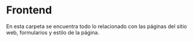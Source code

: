 # Frontend

En esta carpeta se encuentra todo lo relacionado con las páginas del sitio web, formularios
y estilo de la página. 